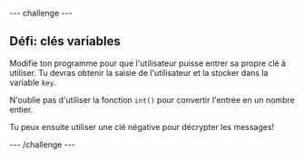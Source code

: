--- challenge ---

## Défi: clés variables

Modifie ton programme pour que l'utilisateur puisse entrer sa propre clé à utiliser. Tu devras obtenir la saisie de l'utilisateur et la stocker dans la variable `key`.

N'oublie pas d'utiliser la fonction `int()` pour convertir l'entrée en un nombre entier.

Tu peux ensuite utiliser une clé négative pour décrypter les messages!

--- /challenge ---
